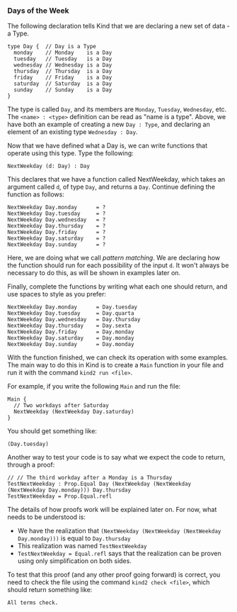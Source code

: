 ### Days of the Week

The following declaration tells Kind that we are declaring a new set of data - a Type.

```rust,ignore
type Day {  // Day is a Type
  monday    // Monday    is a Day
  tuesday   // Tuesday   is a Day
  wednesday // Wednesday is a Day
  thursday  // Thursday  is a Day
  friday    // Friday    is a Day
  saturday  // Saturday  is a Day
  sunday    // Sunday    is a Day
}
```

The type is called `Day`, and its members are `Monday`, `Tuesday`, `Wednesday`, etc. The `<name> : <type>` definition can be read as "name is a type".
Above, we have both an example of creating a new `Day : Type`, and declaring an element of an existing type `Wednesday : Day`.


Now that we have defined what a Day is, we can write functions that operate using this type. Type the following:


```rust,ignore
NextWeekday (d: Day) : Day
```
This declares that we have a function called NextWeekday, which takes an argument called ``d``, of type ``Day``, and returns a ``Day``. Continue defining the function as follows:

```rust,ignore
NextWeekday Day.monday      = ?
NextWeekday Day.tuesday     = ?
NextWeekday Day.wednesday   = ?
NextWeekday Day.thursday    = ?
NextWeekday Day.friday      = ?
NextWeekday Day.saturday    = ?
NextWeekday Day.sunday      = ?
```

Here, we are doing what we call *pattern matching*. We are declaring how the function should run for each possibility of the input ``d``. It won't always be necessary to do this, as will be shown in examples later on.

Finally, complete the functions by writing what each one should return, and use spaces to style as you prefer:

```rust,ignore
NextWeekday Day.monday      = Day.tuesday
NextWeekday Day.tuesday     = Day.quarta
NextWeekday Day.wednesday   = Day.thursday
NextWeekday Day.thursday    = Day.sexta
NextWeekday Day.friday      = Day.monday
NextWeekday Day.saturday    = Day.monday
NextWeekday Day.sunday      = Day.monday
```
With the function finished, we can check its operation with some examples. The main way to do this in Kind is to create a `Main` function in your file and run it with the command `kind2 run <file>`.

For example, if you write the following `Main` and run the file:


```rust,ignore
Main {
  // Two workdays after Saturday
  NextWeekday (NextWeekday Day.saturday)
}
```

You should get something like:

```terminal
(Day.tuesday)
```

Another way to test your code is to say what we expect the code to return, through a proof:

```rust,ignore
// // The third workday after a Monday is a Thursday
TestNextWeekday : Prop.Equal Day (NextWeekday (NextWeekday (NextWeekday Day.monday))) Day.thursday
TestNextWeekday = Prop.Equal.refl
```

The details of how proofs work will be explained later on. For now, what needs to be understood is:

* We have the realization that `(NextWeekday (NextWeekday (NextWeekday Day.monday)))` is equal to `Day.thursday`
* This realization was named `TestNextWeekday`
* `TestNextWeekday = Equal.refl` says that the realization can be proven using only simplification on both sides.

To test that this proof (and any other proof going forward) is correct, you need to check the file using the command ``kind2 check <file>``, which should return something like:

```terminal
All terms check.
```
